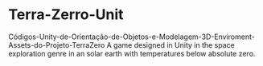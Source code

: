 # Terra-Zerro-Unit
Códigos-Unity-de-Orientação-de-Objetos-e-Modelagem-3D-Enviroment-Assets-do-Projeto-TerraZero
A game designed in Unity in the space exploration genre in an solar earth with temperatures below absolute zero.
